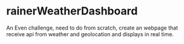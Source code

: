 # rainerWeatherDashboard
An Even challenge, need to do from scratch, create an webpage that receive api from weather and geolocation and displays in real time.
